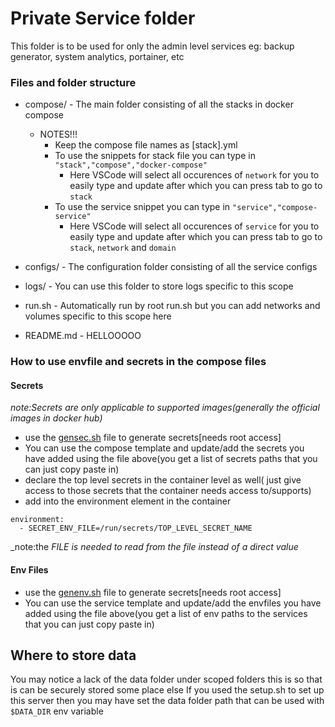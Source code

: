 # Private Service folder
This folder is to be used for only the admin level services eg: backup generator, system analytics, portainer, etc

### Files and folder structure
- compose/ - The main folder consisting of all the stacks in docker compose
  - NOTES!!!
    - Keep the compose file names as [stack].yml
    - To use the snippets for stack file you can type in `"stack","compose","docker-compose"`
      - Here VSCode will select all occurences of `network` for you to easily type and update after which you can press tab to go to `stack`
    - To use the service snippet you can type in `"service","compose-service"`
      - Here VSCode will select all occurences of `service` for you to easily type and update after which you can press tab to go to `stack`, `network` and `domain`
- configs/ - The configuration folder consisting of all the service configs
- logs/ - You can use this folder to store logs specific to this scope

- run.sh - Automatically run by root run.sh but you can add networks and volumes specific to this scope here
- README.md - HELLOOOOO

### How to use envfile and secrets in the compose files
#### Secrets
_note:Secrets are only applicable to supported images(generally the official images in docker hub)_
- use the [gensec.sh](../../Scripts/gensec.sh) file to generate secrets[needs root access]
- You can use the compose template and update/add the secrets you have added using the file above(you get a list of secrets paths that you can just copy paste in)
- declare the top level secrets in the container level as well( just give access to those secrets that the container needs access to/supports)
- add into the environment element in the container 
```
environment:
  - SECRET_ENV_FILE=/run/secrets/TOP_LEVEL_SECRET_NAME
```
_note:the _FILE is needed to read from the file instead of a direct value_

#### Env  Files
- use the [genenv.sh](../../Scripts/genenv.sh) file to generate secrets[needs root access]
- You can use the service template and update/add the envfiles you have added using the file above(you get a list of env paths to the services that you can just copy paste in)

## Where to store data

You may notice a lack of the data folder under scoped folders this is so that is can be securely stored some place else
If you used the setup.sh to set up this server then you may have set the data folder path that can be used with `$DATA_DIR` env variable
